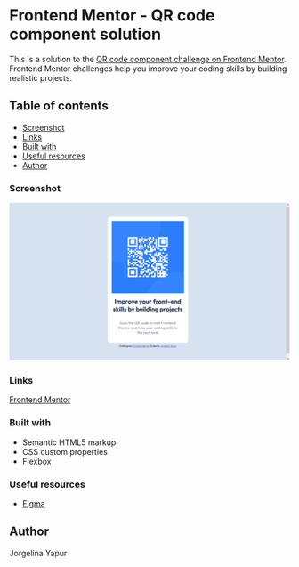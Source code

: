 # Frontend Mentor - QR code component solution

This is a solution to the [QR code component challenge on Frontend Mentor](https://www.frontendmentor.io/challenges/qr-code-component-iux_sIO_H). Frontend Mentor challenges help you improve your coding skills by building realistic projects.

## Table of contents

- [Screenshot](#screenshot)
- [Links](#links)
- [Built with](#built-with)
- [Useful resources](#useful-resources)
- [Author](#author)

### Screenshot

![](https://raw.githubusercontent.com/joryapur/QR-code-component/main/qr-code-component/images/Screenshot%202022-08-26%20225926.png)

### Links

[Frontend Mentor](https://www.frontendmentor.io/)

### Built with

- Semantic HTML5 markup
- CSS custom properties
- Flexbox

### Useful resources

- [Figma](https://www.figma.com)

## Author

Jorgelina Yapur
